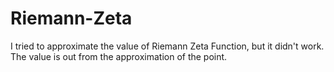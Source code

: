 # Riemann-Zeta
I tried to approximate the value of Riemann Zeta Function, but it didn't work.
The value is out from the approximation of the point.
